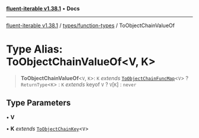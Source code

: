 [**fluent-iterable v1.38.1**](../../../README.md) • **Docs**

***

[fluent-iterable v1.38.1](../../../README.md) / [types/function-types](../README.md) / ToObjectChainValueOf

# Type Alias: ToObjectChainValueOf\<V, K\>

> **ToObjectChainValueOf**\<`V`, `K`\>: `K` *extends* [`ToObjectChainFuncMap`](ToObjectChainFuncMap.md)\<`V`\> ? `ReturnType`\<`K`\> : `K` *extends* keyof `V` ? `V`\[`K`\] : `never`

## Type Parameters

• **V**

• **K** *extends* [`ToObjectChainKey`](ToObjectChainKey.md)\<`V`\>

